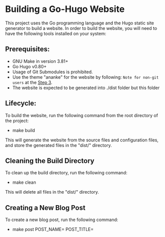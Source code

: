 # Building a Go-Hugo Website

This project uses the Go programming language and the Hugo static site
generator to build a website. In order to build the website, you will
need to have the following tools installed on your system:

## Prerequisites:

- GNU Make in version 3.81+
- Go Hugo v0.80+
- Usage of Git Submodules is prohibited.
- Use the theme "ananke" for the website by following:
`Note for non-git users` at the
[Step 3](https://docs.edg.io/guides/sites_frameworks/getting_started/hugo).
- The website is expected to be generated into ./dist folder but this folder

## Lifecycle:


To build the website, run the following command from the root directory
of the project:

- make build

This will generate the website from the source files and configuration
files, and store the generated files in the "dist/" directory.

## Cleaning the Build Directory

To clean up the build directory, run the following command:

- make clean

This will delete all files in the "dist/" directory.

## Creating a New Blog Post
To create a new blog post, run the following command:

- make post POST_NAME=<name of post> POST_TITLE=<title of post>

This will create a new blog post with the specified name and title in
the "posts/" directory.

## Help
For more information on the available targets and their usage, run the
following command:

- make help

## Create a zip file containing the 'dist/' folder

- package

This will display a list of available targets and a brief description
of each one.

## Code Comments

The source code for this project includes comments to provide additional
context and information for readers. Please refer to these comments for more
information on the inner workings of the code.

